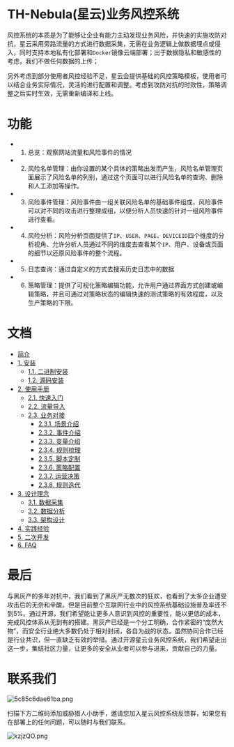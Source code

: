 
# TH-Nebula(星云)业务风控系统
风控系统的本质是为了能够让企业有能力主动发现业务风险，并快速的实施攻防对抗，星云采用旁路流量的方式进行数据采集，无需在业务逻辑上做数据埋点或侵入，同时支持本地私有化部署和`Docker`镜像云端部署；出于数据隐私和敏感性的考虑，我们不做任何数据的上传；  
  
另外考虑到部分使用者风控经验不足，星云会提供基础的风控策略模板，使用者可以结合业务实际情况，灵活的进行配置和调整。考虑到攻防对抗的时效性，策略调整之后实时生效，无需重新编译和上线。  
  
  
# 功能
- 1. 总览：观察网站流量和风险事件的情况
- 2. 风险名单管理：由你设置的某个具体的策略出发而产生，风险名单管理页面展示了风险名单的列别，通过这个页面可以进行风险名单的查询、删除和人工添加等操作。
- 3. 风险事件管理：风险事件由一组关联风险名单的基础事件组成，风险事件可以对不同的攻击进行整理成组，以便分析人员快速的针对一组风险事件进行查看。
- 4. 风险分析：风险分析页面提供了`IP`、`USER`、`PAGE`、`DEVICEID`四个维度的分析视角、允许分析人员通过不同的维度去查看某个`IP`、用户、设备或页面的细节以还原风险事件的整个流程。
- 5. 日志查询：通过自定义的方式去搜索历史日志中的数据
- 6. 策略管理：提供了可视化策略编辑功能，允许用户通过界面方式创建或编辑策略，并且可通过对策略状态的编辑快速的测试策略的有效程度，以及生产策略的下限。

# 文档
* [简介](https://github.com/threathunterX/nebula_doc/blob/master/Introduction.md)
* [1. 安装](https://github.com/threathunterX/nebula_doc/blob/master/chapter1/section0.md)
    * [1.1. 二进制安装](https://github.com/threathunterX/nebula_doc/blob/master/chapter1/section1.md)
    * [1.2. 源码安装](https://github.com/threathunterX/nebula_doc/blob/master/chapter1/section2.md)
* [2. 使用手册](https://github.com/threathunterX/nebula_doc/blob/master/chapter2/section0.md)
    * [2.1. 快速入门](https://github.com/threathunterX/nebula_doc/blob/master/chapter2/section1.md)
    * [2.2. 流量导入](https://github.com/threathunterX/nebula_doc/blob/master/chapter2/section2.md)
    * [2.3. 业务对接](https://github.com/threathunterX/nebula_doc/blob/master/chapter2/section3/section3.0.md)
        * [2.3.1. 场景介绍](https://github.com/threathunterX/nebula_doc/blob/master/chapter2/section3/section3.1.md)
        * [2.3.2. 事件介绍](https://github.com/threathunterX/nebula_doc/blob/master/chapter2/section3/section3.2.md)
        * [2.3.3. 变量介绍](https://github.com/threathunterX/nebula_doc/blob/master/chapter2/section3/section3.3.md)
        * [2.3.4. 规则梳理](https://github.com/threathunterX/nebula_doc/blob/master/chapter2/section3/section3.4.md)
        * [2.3.5. 脚本定制](https://github.com/threathunterX/nebula_doc/blob/master/chapter2/section3/section3.5.md)
        * [2.3.6. 策略配置](https://github.com/threathunterX/nebula_doc/blob/master/chapter2/section3/section3.6.md)
        * [2.3.7. 运营决策](https://github.com/threathunterX/nebula_doc/blob/master/chapter2/section3/section3.7.md)
        * [2.3.8. 规则迭代](https://github.com/threathunterX/nebula_doc/blob/master/chapter2/section3/section3.8.md)
* [3. 设计理念](https://github.com/threathunterX/nebula_doc/blob/master/chapter3/section0.md)
    * [3.1. 数据采集](https://github.com/threathunterX/nebula_doc/blob/master/chapter3/section1.md)
    * [3.2. 数据分析](https://github.com/threathunterX/nebula_doc/blob/master/chapter3/section2.md)
    * [3.3. 架构设计](https://github.com/threathunterX/nebula_doc/blob/master/chapter3/section3.md)
* [4. 实践经验](https://github.com/threathunterX/nebula_doc/blob/master/chapter4/section0.md)
* [5. 二次开发](https://github.com/threathunterX/nebula_doc/blob/master/chapter5/section0.md)
* [6. FAQ](https://github.com/threathunterX/nebula_doc/blob/master/chapter6/section0.md)

# 最后

与黑灰产的多年对抗中，我们看到了黑灰产无数次的狂欢，也看到了太多企业遭受攻击后的无奈和辛酸。但是目前整个互联网行业中的风控系统基础设施普及率还不到5%。通过开源，我们希望能让更多人意识到风控的重要性，能以更低的成本，完成风控体系从无到有的搭建。黑灰产已经是一个分工明确，合作紧密的“庞然大物”，而安全行业绝大多数仍处于相对封闭，各自为战的状态。虽然协同合作已经是行业共识，但一直缺乏有效的举措。通过开源星云业务风控系统，我们希望走出这一步，集结社区力量，让更多的安全从业者可以参与进来，贡献自己的力量。

# 联系我们

![5c85c6dae61ba.png](https://i.loli.net/2019/03/11/5c85c6dae61ba.png)

扫描下方二维码添加威胁猎人小助手，邀请您加入星云风控系统反馈群，如果您有在部署上的任何问题，可以随时与我们联系。 

![kzjzQO.png](https://s2.ax1x.com/2019/03/08/kzjzQO.png)


